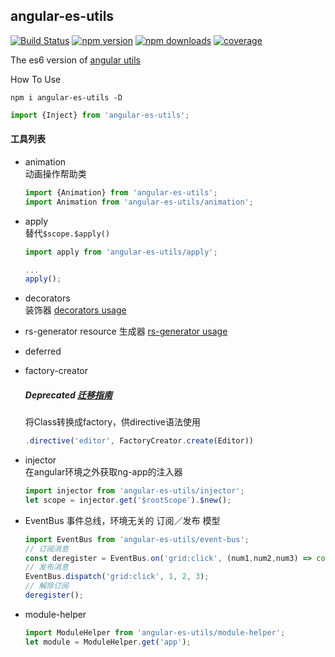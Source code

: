 ## angular-es-utils

[![Build Status](https://img.shields.io/travis/kuitos/angular-es-utils.svg?style=flat)](https://travis-ci.org/kuitos/angular-es-utils)
[![npm version](https://img.shields.io/npm/v/angular-es-utils.svg?style=flat)](https://www.npmjs.com/package/angular-es-utils)
[![npm downloads](https://img.shields.io/npm/dt/angular-es-utils.svg?style=flat)](https://www.npmjs.com/package/angular-es-utils)
[![coverage](https://img.shields.io/codecov/c/github/kuitos/angular-es-utils.svg?style=flat)](https://codecov.io/gh/kuitos/angular-es-utils)

The es6 version of [angular utils](https://github.com/kuitos/angular-utils)     

How To Use

```shell
npm i angular-es-utils -D
```

```js
import {Inject} from 'angular-es-utils';
```

#### 工具列表
* animation  
	动画操作帮助类

	```js
	import {Animation} from 'angular-es-utils';
	import Animation from 'angular-es-utils/animation';
	```

* apply  
	替代`$scope.$apply()`
	
	```js
	import apply from 'angular-es-utils/apply';
	
	...
	apply();
	```


* decorators  
	装饰器
	[decorators usage](src/decorators/README.md)
	
* rs-generator
    resource 生成器
    [rs-generator usage](src/rs-generator/README.md)

* deferred
* factory-creator
	
	##### Deprecated [迁移指南](src/factory-creator/README.md)

	将Class转换成factory，供directive语法使用
	
	```js
	.directive('editor', FactoryCreator.create(Editor))
	```

* injector  
	在angular环境之外获取ng-app的注入器
	
	```js
	import injector from 'angular-es-utils/injector';
	let scope = injector.get('$rootScope').$new();
	```
	
* EventBus
	事件总线，环境无关的 订阅／发布 模型

	```js
	import EventBus from 'angular-es-utils/event-bus';
    // 订阅消息
    const deregister = EventBus.on('grid:click', (num1,num2,num3) => console.log(num1, num2, num3));
    // 发布消息
    EventBus.dispatch('grid:click', 1, 2, 3);
    // 解除订阅
    deregister();
	```

* module-helper
	
	```js
	import ModuleHelper from 'angular-es-utils/module-helper';
	let module = ModuleHelper.get('app');
	```
	